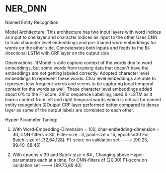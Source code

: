 # NER_DNN

Named Entity Recognition.

Model Architecture:
This architecture has two input layers with word indices as input to one layer and character indices as input to the other
Uses CNN to train character level embeddings and pre-trianed word embeddings for words on the other side.
Concatenates both inputs and feeds to the Bi-directional LSTM with CRF layer on the output side

Observations:
1)Model is able capture context of the words due to word embeddings, but some words from training data that doesn't have the embeddings are not getting labeled correctly. Adopted character level embeddings to represent these words. Char level embeddings are able to represent less frequent words and seems to be capturing local temporal context for the words as well. These character level embeddings added about 6% to the F1 score.
2)For sequence Labelling, used Bi-LSTM as it learns context from left and right temporal words which is critical for named entity recognition
3)Output CRF layer performed better compared to dense layer as some of the output labels are correlated to each other. 

Hyper-Parameter Tuning:
1) With Word-Embedding-Dimension = 100, char-embedding-dimension = 30, CNN-filters =  30, Filter-size =3, pool-size = 15, epochs=30
   For Batch-size of [32,64,128]:
   F1-score on validation set --->  [90.25, 89.40, 88.45]
   
2) With epochs = 30 and Batch-size = 64 , Changing above Hyper-parameters each at a time.
   For CNN-filters of [20,30]
   F1-score on validation set --->  [89.75,89.40]
   

